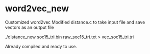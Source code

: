 word2vec_new
============

 Customized word2vec 
 Modified distance.c to take input file and save vectors as an output file
 
 ./distance_new soc15_tri.bin raw_soc15_tri.txt > vec_soc15_tri.tri
 
 Already compiled and ready to use.
